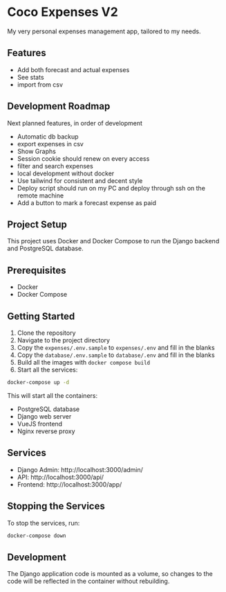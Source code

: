 # Coco Expenses V2
My very personal expenses management app, tailored to my needs.

## Features
- Add both forecast and actual expenses
- See stats
- import from csv

## Development Roadmap
Next planned features, in order of development

- Automatic db backup
- export expenses in csv
- Show Graphs
- Session cookie should renew on every access
- filter and search expenses
- local development without docker
- Use tailwind for consistent and decent style
- Deploy script should run on my PC and deploy through ssh on the remote machine
- Add a button to mark a forecast expense as paid

## Project Setup

This project uses Docker and Docker Compose to run the Django backend and PostgreSQL database.

## Prerequisites

- Docker
- Docker Compose

## Getting Started

1. Clone the repository
2. Navigate to the project directory
3. Copy the `expenses/.env.sample` to `expenses/.env` and fill in the blanks
4. Copy the `database/.env.sample` to `database/.env` and fill in the blanks
5. Build all the images with `docker compose build`
5. Start all the services:

```bash
docker-compose up -d
```

This will start all the containers:
- PostgreSQL database
- Django web server
- VueJS frontend
- Nginx reverse proxy

## Services

- Django Admin: http://localhost:3000/admin/
- API: http://localhost:3000/api/
- Frontend: http://localhost:3000/app/

## Stopping the Services

To stop the services, run:

```bash
docker-compose down
```

## Development

The Django application code is mounted as a volume, so changes to the code will be reflected in the container without rebuilding.
